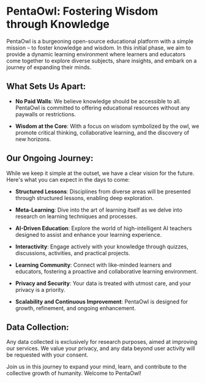 # PentaOwl: Fostering Wisdom through Knowledge

PentaOwl is a burgeoning open-source educational platform with a simple mission – to foster knowledge and wisdom. In this initial phase, we aim to provide a dynamic learning environment where learners and educators come together to explore diverse subjects, share insights, and embark on a journey of expanding their minds.

## What Sets Us Apart:

- **No Paid Walls**: We believe knowledge should be accessible to all. PentaOwl is committed to offering educational resources without any paywalls or restrictions.

- **Wisdom at the Core**: With a focus on wisdom symbolized by the owl, we promote critical thinking, collaborative learning, and the discovery of new horizons.

## Our Ongoing Journey:

While we keep it simple at the outset, we have a clear vision for the future. Here's what you can expect in the days to come:

- **Structured Lessons**: Disciplines from diverse areas will be presented through structured lessons, enabling deep exploration.

- **Meta-Learning**: Dive into the art of learning itself as we delve into research on learning techniques and processes.

- **AI-Driven Education**: Explore the world of high-intelligent AI teachers designed to assist and enhance your learning experience.

- **Interactivity**: Engage actively with your knowledge through quizzes, discussions, activities, and practical projects.

- **Learning Community**: Connect with like-minded learners and educators, fostering a proactive and collaborative learning environment.

- **Privacy and Security**: Your data is treated with utmost care, and your privacy is a priority.

- **Scalability and Continuous Improvement**: PentaOwl is designed for growth, refinement, and ongoing enhancement.

## Data Collection:

Any data collected is exclusively for research purposes, aimed at improving our services. We value your privacy, and any data beyond user activity will be requested with your consent.

Join us in this journey to expand your mind, learn, and contribute to the collective growth of humanity. Welcome to PentaOwl!